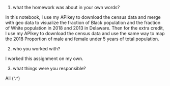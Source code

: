 1. what the homework was about in your own words? 

In this notebook, I use my APIkey to download the census data and merge with geo data to visualize 
the fraction of Black population and the fraction of White population in 2018 and 2013 in Delaware.
Then for the extra credit, I use my APIkey to download the census data and use the same way 
to map the 2018 Proportion of male and female under 5 years of total population.



2. who you worked with?

I worked this assignment on my own.

3. what things were you responsible?

All (^.^)
